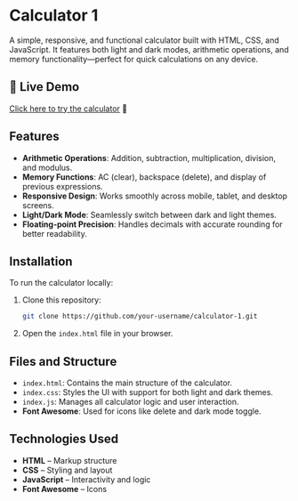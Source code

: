 # Calculator 1

A simple, responsive, and functional calculator built with HTML, CSS, and JavaScript. It features both light and dark modes, arithmetic operations, and memory functionality—perfect for quick calculations on any device.

## 🔗 Live Demo

[Click here to try the calculator](https://jsrxlogan.github.io/theme-toggle-calculator/) 🚀

## Features

- **Arithmetic Operations**: Addition, subtraction, multiplication, division, and modulus.
- **Memory Functions**: AC (clear), backspace (delete), and display of previous expressions.
- **Responsive Design**: Works smoothly across mobile, tablet, and desktop screens.
- **Light/Dark Mode**: Seamlessly switch between dark and light themes.
- **Floating-point Precision**: Handles decimals with accurate rounding for better readability.

## Installation

To run the calculator locally:

1. Clone this repository:
    ```bash
    git clone https://github.com/your-username/calculator-1.git
    ```

2. Open the `index.html` file in your browser.

## Files and Structure

- `index.html`: Contains the main structure of the calculator.
- `index.css`: Styles the UI with support for both light and dark themes.
- `index.js`: Manages all calculator logic and user interaction.
- **Font Awesome**: Used for icons like delete and dark mode toggle.

## Technologies Used

- **HTML** – Markup structure  
- **CSS** – Styling and layout  
- **JavaScript** – Interactivity and logic  
- **Font Awesome** – Icons  
